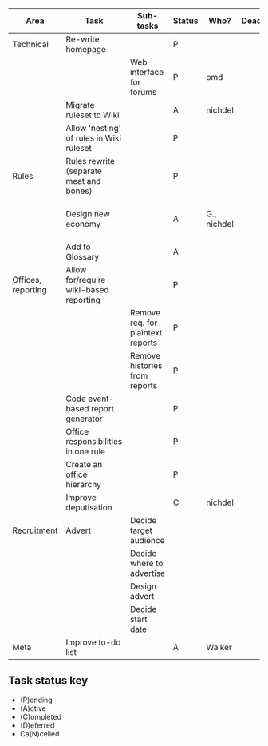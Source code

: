 | Area               | Task                                     | Sub-tasks                         | Status | Who?        | Deadline | Comments                          | Dependencies     |
|--------------------|------------------------------------------|-----------------------------------|--------|-------------|----------|-----------------------------------|------------------|
| Technical          | Re-write homepage                        |                                   | P      |             |          |                                   |                  |
|                    |                                          | Web interface for forums          | P      | omd         |          |                                   |                  |
|                    | Migrate ruleset to Wiki                  |                                   | A      | nichdel     |          |                                   |                  |
|                    | Allow 'nesting' of rules in Wiki ruleset |                                   | P      |             |          |                                   |                  |
| Rules              | Rules rewrite (separate meat and bones)  |                                   | P      |             |          |                                   |                  |
|                    | Design new economy                       |                                   | A      | G., nichdel |          |        Currently writing a proto --nichdel                           |                  |
|                    | Add to Glossary                          |                                   | A      |             |          |                                   |                  |
| Offices, reporting | Allow for/require wiki-based reporting   |                                   | P      |             |          |                                   |                  |
|                    |                                          | Remove req. for plaintext reports | P      |             |          |                                   |                  |
|                    |                                          | Remove histories from reports     | P      |             |          |                                   |                  |
|                    | Code event-based report generator        |                                   | P      |             |          |                                   |                  |
|                    | Office responsibilities in one rule      |                                   | P      |             |          |                                   |                  |
|                    | Create an office hierarchy               |                                   | P      |             |          |                                   |                  |
|                    | Improve deputisation                     |                                   | C      | nichdel     |          |  |                  |
| Recruitment        | Advert                                   | Decide target audience            |        |             |          |                                   | Everything else? |
|                    |                                          | Decide where to advertise         |        |             |          |                                   |                  |
|                    |                                          | Design advert                     |        |             |          |                                   |                  |
|                    |                                          | Decide start date                 |        |             |          |                                   |                  |
| Meta               | Improve to-do list                       |                                   | A      | Walker      |          |                                   |                  |

## Task status key
* (P)ending
* (A)ctive
* (C)ompleted
* (D)eferred
* Ca(N)celled